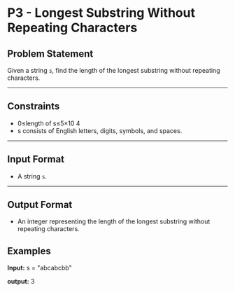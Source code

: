 # **P3 - Longest Substring Without Repeating Characters**

## **Problem Statement**
Given a string `s`, find the length of the longest substring without repeating characters.

---

## **Constraints**
- 0≤length of s≤5×10 4
- s consists of English letters, digits, symbols, and spaces.

---

## **Input Format**
- A string `s`.

---

## **Output Format**
- An integer representing the length of the longest substring without repeating characters.


## **Examples**

**Input:**
s = "abcabcbb"

**output:**
3
